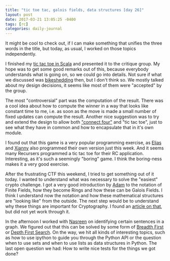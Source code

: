 ```yaml
---
title: "tic toe tac, galois fields, data structures [day 26]"
layout: post
date: 2017-03-21 13:05:25 -0400
tags: [rc]
categories: daily-journal
---
```


It might be cool to check out, if I can make something that unifies the three words in the title, but today, as usual, I worked on those topics independently.

I finished my [tic tac toe in Scala](https://github.com/zormit/reading-7L7W/blob/master/4-scala/tictactoe.scala) and presented it to the critique group.
My hope was to get some good remarks out of this, because everybody understands what is going on, so we could go into details. Not sure if what we discussed was [bikeshedding](http://phk.freebsd.dk/sagas/bikeshed.html) then, but I don't think so.
We mostly talked about my design decisions, it seems like most of them were "accepted" by the group.

The most "controversial" part was the computation of the result.
There was a cool idea about how to compute the winner in a way that looks like
constant time to me, i.e. as soon as the move is made a small number of fixed updates can compute the result.
Another nice suggestion was to try and extend the design to allow both ["connect four"](https://en.wikipedia.org/wiki/Connect_Four) and "tic tac toe", just to see what they have in common and how to encapsulate that in it's own module.

I found out that this game is a very popular programming exercise, as [Elias](https://github.com/eliasdorneles/tictactoe-voc) and [Xianny](http://journal.xianny.com/2017/02/22/minimax-scala-tic-tac-toe.html) also programmed their own version just this week. And it seems many Recursers programmed a tic tac toe for their RC application. Interesting, as it's such a seemingly "boring" game. I think the boring-ness makes it a very good exercise.

After the frustrating CTF this weekend, I tried to get something out of it today. I wanted to understand what was necessary to solve the "easiest" crypto challenge. I got a very good introduction by [Adam](https://github.com/adamrk) to the notation of Finite Fields, how they become Rings and how these can be Galois Fields. I think I understand now the notation and how these mathematical structures are "looking like" from the outside. The next step would be to understand why these things are important for Cryptography. I found an [article on that](https://math.washington.edu/~morrow/336_12/papers/juan.pdf), but did not yet work through it.

In the afternoon I worked with [Nasreen](https://github.com/Nasreen123) on identifying certain sentences in a graph. We figured out that this can be solved by some form of [Breadth First](https://en.wikipedia.org/wiki/Breadth-first_search) or [Depth First Search](https://en.wikipedia.org/wiki/Depth-first_search). On the way, we hit all kinds of interesting topics, such as how to use ipython to guide you through the Python API or the question when to use sets and when to use lists as data structures in Python. The last open question we had: How to write nice tests for the things we got done?
